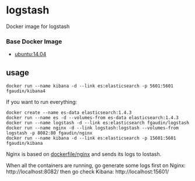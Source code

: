 # logstash
Docker image for logstash

### Base Docker Image

* [ubuntu:14.04](https://registry.hub.docker.com/_/ubuntu/)

## usage
    docker run --name kibana -d --link es:elasticsearch -p 5601:5601 fgaudin/kibana4

If you want to run everything:

    docker create --name es-data elasticsearch:1.4.3
    docker run --name es -d --volumes-from es-data elasticsearch:1.4.3
    docker run --name logstash -d --link es:elasticsearch fgaudin/logstash
    docker run --name nginx -d --link logstash:logstash --volumes-from logstash -p 8082:80 fgaudin/nginx
    docker run --name kibana -d --link es:elasticsearch -p 15601:5601 fgaudin/kibana

Nginx is based on [dockerfile/nginx](https://registry.hub.docker.com/u/dockerfile/nginx/) and sends its logs to lostash.

When all the containers are running, go generate some logs first on Nginx: http://localhost:8082/
then go check Kibana: http://localhost:15601/
